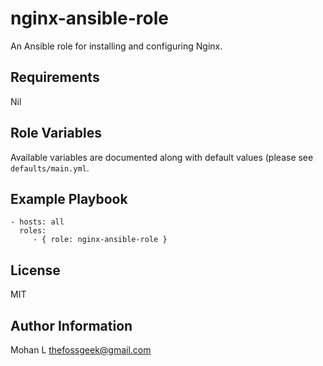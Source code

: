 nginx-ansible-role
==================

An Ansible role for installing and configuring Nginx.

Requirements
------------

Nil

Role Variables
--------------

Available variables are documented along with default values (please see `defaults/main.yml`.

Example Playbook
----------------

    - hosts: all
      roles:
         - { role: nginx-ansible-role }

License
-------

MIT

Author Information
------------------

Mohan L <thefossgeek@gmail.com>
